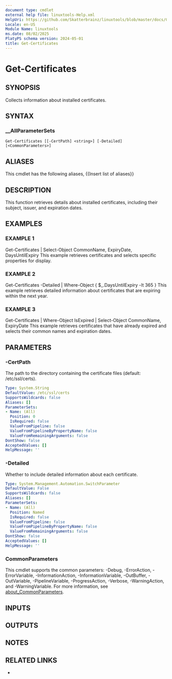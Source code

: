 ```yaml
---
document type: cmdlet
external help file: linuxtools-Help.xml
HelpUri: https://github.com/Skatterbrainz/linuxtools/blob/master/docs/Get-Certificates.md
Locale: en-US
Module Name: linuxtools
ms.date: 08/02/2025
PlatyPS schema version: 2024-05-01
title: Get-Certificates
---
```


# Get-Certificates

## SYNOPSIS

Collects information about installed certificates.

## SYNTAX

### __AllParameterSets

```
Get-Certificates [[-CertPath] <string>] [-Detailed] [<CommonParameters>]
```

## ALIASES

This cmdlet has the following aliases,
  {{Insert list of aliases}}

## DESCRIPTION

This function retrieves details about installed certificates, including their subject, issuer, and expiration dates.

## EXAMPLES

### EXAMPLE 1

Get-Certificates | Select-Object CommonName, ExpiryDate, DaysUntilExpiry
This example retrieves certificates and selects specific properties for display.

### EXAMPLE 2

Get-Certificates -Detailed | Where-Object { $_.DaysUntilExpiry -lt 365 }
This example retrieves detailed information about certificates that are expiring within the next year.

### EXAMPLE 3

Get-Certificates | Where-Object IsExpired | Select-Object CommonName, ExpiryDate
This example retrieves certificates that have already expired and selects their common names and expiration dates.

## PARAMETERS

### -CertPath

The path to the directory containing the certificate files (default: /etc/ssl/certs).

```yaml
Type: System.String
DefaultValue: /etc/ssl/certs
SupportsWildcards: false
Aliases: []
ParameterSets:
- Name: (All)
  Position: 0
  IsRequired: false
  ValueFromPipeline: false
  ValueFromPipelineByPropertyName: false
  ValueFromRemainingArguments: false
DontShow: false
AcceptedValues: []
HelpMessage: ''
```

### -Detailed

Whether to include detailed information about each certificate.

```yaml
Type: System.Management.Automation.SwitchParameter
DefaultValue: False
SupportsWildcards: false
Aliases: []
ParameterSets:
- Name: (All)
  Position: Named
  IsRequired: false
  ValueFromPipeline: false
  ValueFromPipelineByPropertyName: false
  ValueFromRemainingArguments: false
DontShow: false
AcceptedValues: []
HelpMessage: ''
```

### CommonParameters

This cmdlet supports the common parameters: -Debug, -ErrorAction, -ErrorVariable,
-InformationAction, -InformationVariable, -OutBuffer, -OutVariable, -PipelineVariable,
-ProgressAction, -Verbose, -WarningAction, and -WarningVariable. For more information, see
[about_CommonParameters](https://go.microsoft.com/fwlink/?LinkID=113216).

## INPUTS

## OUTPUTS

## NOTES

## RELATED LINKS

- [](https://github.com/Skatterbrainz/linuxtools/blob/master/docs/Get-Certificates.md)
